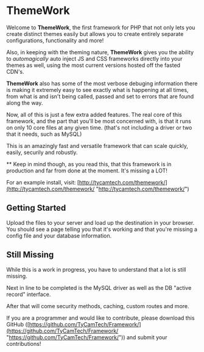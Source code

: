 # ThemeWork

Welcome to **ThemeWork**, the first framework for PHP that not only lets you create distinct themes easily but allows you to create entirely separate configurations, functionality and more!

Also, in keeping with the theming nature, **ThemeWork** gives you the ability to *automagically* auto inject JS and CSS frameworks directly into your themes as well, using the most current versions hosted off the fasted CDN's.

**ThemeWork** also has some of the most verbose debuging information there is making it extremely easy to see exactly what is happening at all times, from what is and isn't being called, passed and set to errors that are found along the way.

Now, all of this is just a few extra added features. The real core of this framework, and the part that you'll be most concerned with, is that it runs on only 10 core files at any given time. (that's not including a driver or two that it needs, such as MySQL)

This is an amazingly fast and versatile framework that can scale quickly, easily, securily and robustly.

** Keep in mind though, as you read this, that this framework is in production and far from done at the moment. It's missing a LOT!

For an example install, visit: [http://tycamtech.com/themework/](http://tycamtech.com/themework/ "http://tycamtech.com/themework/")

## Getting Started

Upload the files to your server and load up the destination in your browser. You should see a page telling you that it's working and that you're missing a config file and your database information.

## Still Missing

While this is a work in progress, you have to understand that a lot is still missing.

Next in line to be completed is the MySQL driver as well as the DB "active record" interface.

After that will come security methods, caching, custom routes and more.

If you are a programmer and would like to contribute, please download this GitHub ([https://github.com/TyCamTech/Framework/](https://github.com/TyCamTech/Framework/ "https://github.com/TyCamTech/Framework/")) and submit your contributions!